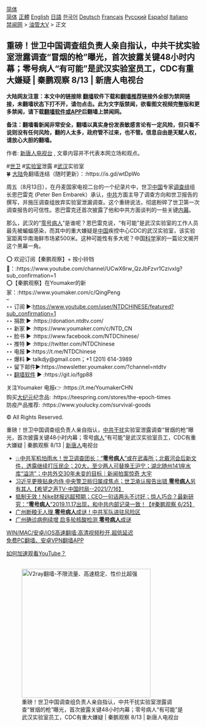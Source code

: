  <!-- 面包屑导航 --> <div class="breadcrumb"><!-- GTranslate: https://gtranslate.io/ -->  <div class="switcher notranslate">  <div class="selected">  <a href="#" onclick="return false;"> 简体</a>  </div>  <div class="option">  <a href="https://www.bannedbook.org" onclick="doGTranslate('zh-CN|zh-CN');jQuery('div.switcher div.selected a').html(jQuery(this).html());return false;" title="简体中文" class="nturl selected"> 简体</a>  <a href="https://www.bannedbook.org/zh-tw/" onclick="doGTranslate('zh-CN|zh-TW');jQuery('div.switcher div.selected a').html(jQuery(this).html());return false;" title="繁體中文" class="nturl"> 正體</a>  <a href="https://www.bannedbook.org/en/" onclick="doGTranslate('zh-CN|en');jQuery('div.switcher div.selected a').html(jQuery(this).html());return false;" title="English" class="nturl"> English</a>  <a href="https://www.bannedbook.org/ja/" onclick="doGTranslate('zh-CN|ja');jQuery('div.switcher div.selected a').html(jQuery(this).html());return false;" title="日本語" class="nturl"> 日語</a>  <a href="https://www.bannedbook.org/ko/" onclick="doGTranslate('zh-CN|ko');jQuery('div.switcher div.selected a').html(jQuery(this).html());return false;" title="한국어" class="nturl"> 한국어</a>  <a href="https://www.bannedbook.org/de/" onclick="doGTranslate('zh-CN|de');jQuery('div.switcher div.selected a').html(jQuery(this).html());return false;" title="Deutsch" class="nturl"> Deutsch</a>  <a href="https://www.bannedbook.org/fr/" onclick="doGTranslate('zh-CN|fr');jQuery('div.switcher div.selected a').html(jQuery(this).html());return false;" title="Français" class="nturl"> Français</a>  <a href="https://www.bannedbook.org/ru/" onclick="doGTranslate('zh-CN|ru');jQuery('div.switcher div.selected a').html(jQuery(this).html());return false;" title="Русский" class="nturl"> Русский</a>  <a href="https://www.bannedbook.org/es/" onclick="doGTranslate('zh-CN|es');jQuery('div.switcher div.selected a').html(jQuery(this).html());return false;" title="Español" class="nturl"> Español</a>  <a href="https://www.bannedbook.org/it/" onclick="doGTranslate('zh-CN|it');jQuery('div.switcher div.selected a').html(jQuery(this).html());return false;" title="Italiano" class="nturl"> Italiano</a>  </div>  </div>      <div class='breadcrumb-sub'><!-- Breadcrumb NavXT 6.3.0 --> <a href="https://www.bannedbook.org/" class="home">禁闻网</a> &gt; <a href="https://www.bannedbook.org/bnews/sohnews/" class="category">油管大V</a> &gt; 正文</div></div><h2>重磅！世卫中国调查组负责人亲自指认，中共干扰实验室泄露调查“冒烟的枪”曝光，首次披露关键48小时内幕；零号病人“有可能”是武汉实验室员工，CDC有重大嫌疑 | 秦鹏观察 8/13 | 新唐人电视台</h2> <p class="notice"><b>大陆网友注意：本文中的链接除 <a href="https://github.com/bannedbook/fanqiang" >翻墙</a>软件下载和<a href="https://github.com/killgcd/justmysocks/blob/master/README.md">翻墙推荐</a>链接外全部为禁网链接，未翻墙状态下打不开，请勿点击。此为文字版禁闻，欲看图文视频完整版和更多禁闻，请下载<a href="https://github.com/bannedbook/fanqiang">翻墙软件或APP</a>后翻墙上禁闻网。</p><p>备注：翻墙看新闻非常安全，翻墙以真实身份发表敏感言论有一定风险，但只看不说则没有任何风险，翻的人太多，政府管不过来，也不管。信息自由是天赋人权，请放心大胆的翻墙。</b></p>  <div class="entry"> <p>作者: <span class='wp_keywordlink_affiliate'><a href="https://www.ntdtv.com/" title="新唐人电视台" target="_blank">新唐人电视台</a></span> , 文章内容并不代表本网立场和观点。</p> <figure></figure> <p>#<a href="https://www.bannedbook.org/bnews/tag/%E4%B8%96%E5%8D%AB/" class="st_tag internal_tag" rel="tag" title="标签 世卫 下的日志">世卫</a> #<a href="https://www.bannedbook.org/bnews/tag/%E5%AE%9E%E9%AA%8C%E5%AE%A4/" class="st_tag internal_tag" rel="tag" title="标签 实验室 下的日志">实验室</a>泄露 #<a href="https://www.bannedbook.org/bnews/tag/%e6%ad%a6%e6%b1%89/" class="st_tag internal_tag" rel="tag" title="标签 武汉 下的日志">武汉</a>实验室<br /> 🍀 <span class='wp_keywordlink_affiliate'><a href="https://www.bannedbook.org/" title="大陆" target="_blank">大陆</a></span>免翻墙连结（随时更新）：:https://is.gd/wtDpWo</p>  <p>周五（8月13日），在丹麦国家电视二台的一个纪录片中，世卫<span class='wp_keywordlink_affiliate'><a href="https://www.bannedbook.org/" title="中国" target="_blank">中国</a></span>专家<a href="https://www.bannedbook.org/bnews/tag/%E8%B0%83%E6%9F%A5%E7%BB%84/" class="st_tag internal_tag" rel="tag" title="标签 调查组 下的日志">调查组</a>组长恩巴雷克 (Peter Ben Embarek）承认，<a href="https://www.bannedbook.org/bnews/tag/%e4%b8%ad%e5%85%b1/" class="st_tag internal_tag" rel="tag" title="标签 中共 下的日志">中共</a>方面主导了调查方向和世卫报告的撰写，并施压调查组放弃实验室泄漏调查。这个重磅说法，彻底粉碎了世卫第一次调查报告的可信性。恩巴雷克还首次披露了他和中共方面谈判的一些关键<span class='wp_keywordlink_affiliate'><a href="https://www.bannedbook.org/bnews/ccpdope/" title="中共高层内幕" target="_blank">内幕</a></span>。</p> <p>那么，武汉的“<a href="https://www.bannedbook.org/bnews/tag/%e9%9b%b6%e5%8f%b7%e7%97%85%e4%ba%ba/" class="st_tag internal_tag" rel="tag" title="标签 零号病人 下的日志">零号病人</a>”是谁呢？恩巴雷克说，“有可能”是武汉实验室的工作人员最先被蝙蝠感染，而其中的重大嫌疑是<a href="https://www.bannedbook.org/bnews/tag/%E4%B8%AD%E5%9B%BD/" class="st_tag internal_tag" rel="tag" title="标签 中国 下的日志">中国</a>疾控中心CDC的武汉实验室，该实验室距离华南海鲜市场紧500米。这种可能性有多大呢？中国<span class='wp_keywordlink'><a href="https://www.bannedbook.org/forum11/topic309.html" title="禁片：“科学”的棍子" target="_blank">科学</a></span>家的一篇论文揭开这个黑幕一角。</p>  <p>⭕️ 欢迎订阅【秦鹏观察】+ 按小铃铛 🔔：:https://www.youtube.com/channel/UCwX6rw_QzJbFzvr1CzivxIg?sub_confirmation=1<br /> ⭕️【秦鹏观察】在Youmaker的新家：:https://www.youmaker.com/c/QingPeng<br /> &#8211;<br /> ‣‣ 订阅 ►:<span class='wp_keywordlink'><a href="https://www.youtube.com/user/NTDCHINESE/featured?sub_confirmation=1" title="https://www.youtube.com/user/NTDCHINESE/featured?sub_confirmation=1" rel="nofollow" target="_blank">https://www.youtube.com/user/NTDCHINESE/featured?sub_confirmation=1</a></span><br /> ‣‣ 捐款 ► :https://donation.ntdtv.com/<br /> ‣‣ 新家 ► :https://www.youmaker.com/c/NTD_CN<br /> ‣‣ 脸书 ► :https://www.facebook.com/NTDChinese/<br /> ‣‣ 推特 ► :https://twitter.com/NTDChinese<br /> ‣‣ 电报 ►:https://t.me/NTDChinese<br /> ‣‣ 爆料 ► talkdjy@gmail.com；+1 (201) 614-3989<br /> ‣‣ 留下邮件►:https://newsletter.youmaker.com/?channel=ntdtv<br /> ‣‣ <span class='wp_keywordlink'><a href="https://www.bannedbook.org/forum23/" title="翻墙软件下载 如何翻墙 翻墙网站" target="_blank">翻墙软件</a></span> ► :https://git.io/fgp88</p> <p>关注Youmaker 电报👉 :https://t.me/YoumakerCHN<br /> 购买<span class='wp_keywordlink_affiliate'><a href="http://www.epochtimes.com/" title="大纪元" target="_blank">大纪元</a></span>纪念品: :https://teespring.com/stores/the-epoch-times<br /> 防疫产品推荐: :https://www.youlucky.com/survival-goods</p>  <p>© All Rights Reserved.</p> <p>重磅！世卫中国调查组负责人亲自指认，<a href="https://www.bannedbook.org/bnews/tag/%E4%B8%AD%E5%85%B1%E5%B9%B2%E6%89%B0/" class="st_tag internal_tag" rel="tag" title="标签 中共干扰 下的日志">中共干扰</a>实验室泄露调查“冒烟的枪”曝光，首次披露关键48小时内幕；零号<a href="https://www.bannedbook.org/bnews/tag/%E7%97%85%E4%BA%BA/" class="st_tag internal_tag" rel="tag" title="标签 病人 下的日志">病人</a>“有可能”是武汉实验室员工，CDC有重大嫌疑 | 秦鹏观察 8/13 | <span class='wp_keywordlink_affiliate'><a href="https://www.ntdtv.com/" title="新唐人">新唐人</a></span>电视台</p>  <ul class='op-related-articles' title='相关阅读'> <li><a href='https://www.bannedbook.org/bnews/bannedvideo/20210813/1605526.html' target='_blank'>💥中共军机怕雨水！世卫调查团长：“<b>零号病人</b>”或在武毒所；北戴河会后新文件，透露继续打压民企；20大，至少两人可替换王沪宁；湖北随州141座水库“溢洪”；中共外交30年未变的目标｜新闻拍案惊奇 大宇</a></li> <li><a href='https://www.bannedbook.org/bnews/comments/20210717/1588598.html' target='_blank'>习近平更换贴身内侍 中央警卫局归属成焦点；世卫承认报告出错 <b>零号病人</b>另有其人【希望之声TV-中国时局--2021/7/16】</a></li> <li><a href='https://www.bannedbook.org/bnews/bannedvideo/20210626/1574603.html' target='_blank'>抵制无效！Nike财报远超预期；CEO一句话两头不讨好；惊人巧合？最新研究：“<b>零号病人</b>”2019.11.17出现，和中共内部记录一致！【#秦鹏观察 6/25】</a></li> <li><a href='https://www.bannedbook.org/bnews/taiwannews/20210612/1565258.html' target='_blank'>广州断粮无人理 <b>零号病人</b>成谜！中共军队进驻风险区</a></li> <li><a href='https://www.bannedbook.org/bnews/cnnews/20210611/1564747.html' target='_blank'>广州确诊病例续增 启多轮核酸检测 <b>零号病人</b>成谜</a></li> </ul> <p class="texttj"> <a href="https://github.com/bannedbook/fanqiang/wiki/V2ray%E6%9C%BA%E5%9C%BA" target="_blank">WIN/MAC/安卓/iOS高速翻墙:高清视频秒开,超低延迟</a><br/> <a href="https://github.com/bannedbook/fanqiang/wiki/%E7%A6%81%E9%97%BB%E7%BD%91%E5%AE%89%E5%8D%93%E7%BF%BB%E5%A2%99%E6%96%B0%E9%97%BBAPP" target="_blank">免费PC翻墙、安卓VPN翻墙APP</a></p><p><a href='https://www.bannedbook.org/bnews/topimagenews/20180409/925596.html' target='_blank'>如何加速观看YouTube？ </a></p> <figure class='op-interactive'><br/><a href="https://github.com/bannedbook/fanqiang/wiki/V2ray%E6%9C%BA%E5%9C%BA"><img src="https://raw.githubusercontent.com/bannedbook/fanqiang/master/v2ss/images/v2free.jpg" width="336" alt="V2ray翻墙-不限流量、高速稳定、性价比超强"></a><br/><figcaption>重磅！世卫中国调查组负责人亲自指认，中共干扰实验室泄露调查“冒烟的枪”曝光，首次披露关键48小时内幕；零号病人“有可能”是武汉实验室员工，CDC有重大嫌疑 | 秦鹏观察 8/13 | 新唐人电视台</figcaption></figure> </p><a name='sharetosocial'></a>  <div style="margin-bottom:5px;padding-bottom:5px;clear:both"> <div id="archive-pix-1" class="banner-ads"> <!-- AuctionX Display platform tag START --> <div id="26318x728x90x621x_ADSLOT2" clicktrack="%%CLICK_URL_ESC%%"></div> <!-- AuctionX Display platform tag END --> </div> <div id="archive-pix-2" class="banner-ads"> <!-- AuctionX Display platform tag START --> <div id="26315x300x250x621x_ADSLOT2" clicktrack="%%CLICK_URL_ESC%%"></div> <!-- AuctionX Display platform tag END --> </div> </div>  <div id="archive-pix-1" class="banner-ads"> <!-- AuctionX Display platform tag START --> <div id="26318x728x90x621x_ADSLOT3" clicktrack="%%CLICK_URL_ESC%%"></div> <!-- AuctionX Display platform tag END --> </div> </div><!--END ENTRY--> 